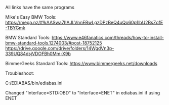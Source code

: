 All links have the same programs

Mike's Easy BMW Tools: 
https://mega.nz/#!kAASwa7I!AJLVnnEBwLgzDPzBeQ4uQo60p1lbU2BsZofE-TBYGmk


BMW Standard Tools:
https://www.e46fanatics.com/threads/how-to-install-bmw-standard-tools.1274003/#post-18752125
https://drive.google.com/drive/folders/14WgdVn3p-339UQ84dsjVDOFBh0Mm-X9b

BimmerGeeks Standard Tools:
https://www.bimmergeeks.net/downloads




Troubleshoot:

C:/EDIABAS/bin/ediabas.ini


Changed "Interface=STD:OBD" to "Interface=ENET" in ediabas.ini if using ENET
